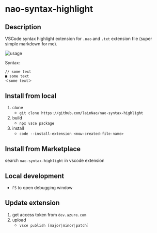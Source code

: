 # nao-syntax-highlight

## Description

VSCode syntax highlight extension for `.nao` and `.txt` extension file (super simple markdown for me).

![usage](https://i.imgur.com/kZiJ5O2.png)

Syntax:

```txt
// some text
■ some text
＜some text＞
```

## Install from local
1. clone
    - `git clone https://github.com/lainNao/nao-syntax-highlight`
2. build
    - `npx vsce package`
3. install
    - `code --install-extension <now-created-file-name>`

## Install from Marketplace
search `nao-syntax-highlight` in vscode extension

## Local development
- `F5` to open debugging window

## Update extension
1. get access token from `dev.azure.com`
2. upload
   - `vsce publish [major|minor|patch]`
